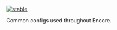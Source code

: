 [![stable](http://badges.github.io/stability-badges/dist/stable.svg)](http://github.com/badges/stability-badges)

Common configs used throughout Encore.
